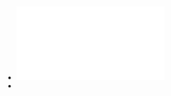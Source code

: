 - ![Online multi sensor calibration based on moving object tracking.pdf](../assets/Online_multi_sensor_calibration_based_on_moving_object_tracking_1647695427406_0.pdf)
-